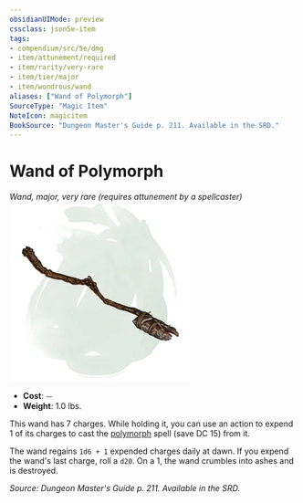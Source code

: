 ```yaml
---
obsidianUIMode: preview
cssclass: json5e-item
tags:
- compendium/src/5e/dmg
- item/attunement/required
- item/rarity/very-rare
- item/tier/major
- item/wondrous/wand
aliases: ["Wand of Polymorph"]
SourceType: "Magic Item"
NoteIcon: magicitem
BookSource: "Dungeon Master's Guide p. 211. Available in the SRD."
---
```

# Wand of Polymorph
*Wand, major, very rare (requires attunement by a spellcaster)*  
![](https://raw.githubusercontent.com/5etools-mirror-2/5etools-img/main/items/DMG/Wand%20of%20Polymorph.webp#right)  

- **Cost**: ⏤
- **Weight**: 1.0 lbs.

This wand has 7 charges. While holding it, you can use an action to expend 1 of its charges to cast the [polymorph](/2-Mechanics/CLI/spells/polymorph.md) spell (save DC 15) from it.

The wand regains `1d6 + 1` expended charges daily at dawn. If you expend the wand's last charge, roll a `d20`. On a 1, the wand crumbles into ashes and is destroyed.

*Source: Dungeon Master's Guide p. 211. Available in the SRD.*